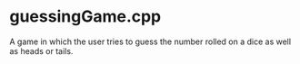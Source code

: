 # guessingGame.cpp
A game in which the user tries to guess the number rolled on a dice as well as heads or tails.

